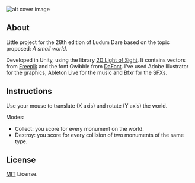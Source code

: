 ![alt cover image](https://drive.google.com/uc?id=0B4Ai2actge7mTk5zVzF2dlVha0k)

## About

Little project for the 28th edition of Ludum Dare based on the topic proposed: *A small world*.

Developed in Unity, using the library [2D Light of Sight](https://github.com/f15gdsy/2D-Light-of-Sight-Unity). It contains vectors from [Freepik](http://www.freepik.es/) and the font Gwibble from [DaFont](http://www.dafont.com/es/gwibble.font). I've used Adobe Illustrator for the graphics, Ableton Live for the music and Bfxr for the SFXs.

## Instructions

Use your mouse to translate (X axis) and rotate (Y axis) the world.

Modes:
- Collect: you score for every monument on the world.
- Destroy: you score for every collision of two monuments of the same type.

## License

[MIT](https://www.google.com) License.
